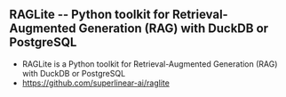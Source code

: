 ## RAGLite -- Python toolkit for Retrieval-Augmented Generation (RAG) with DuckDB or PostgreSQL 
- RAGLite is a Python toolkit for Retrieval-Augmented Generation (RAG) with DuckDB or PostgreSQL
- https://github.com/superlinear-ai/raglite